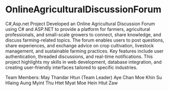 # OnlineAgriculturalDiscussionForum
C#,Asp.net Project
Developed an Online Agricultural Discussion Forum using C# and ASP.NET to provide a platform for farmers, agricultural professionals, and small-scale growers to connect, share knowledge, and discuss farming-related topics. The forum enables users to post questions, share experiences, and exchange advice on crop cultivation, livestock management, and sustainable farming practices. Key features include user authentication, threaded discussions, and real-time notifications. This project highlights my skills in web development, database integration, and creating user-friendly interfaces tailored to specific industries.

Team Members:
May Thandar Htun (Team Leader)
Aye Chan Moe
Khin Su Hlaing
Aung Myint Thu
Htet Myat Moe
Hein Htut Zaw
